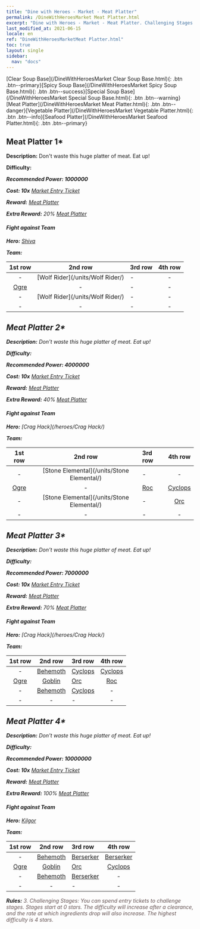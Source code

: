 ```yaml
---
title: "Dine with Heroes - Market - Meat Platter"
permalink: /DineWithHeroesMarket Meat Platter.html
excerpt: "Dine with Heroes - Market - Meat Platter. Challenging Stages: You can spend entry tickets to challenge stages. Stages start at 0 stars. The difficulty will increase after a clearance, and the rate at which ingredients drop will also increase."
last_modified_at: 2021-06-15
locale: en
ref: "DineWithHeroesMarketMeat Platter.html"
toc: true
layout: single
sidebar:
  nav: "docs"
---
```


[Clear Soup Base](/DineWithHeroesMarket Clear Soup Base.html){: .btn .btn--primary}[Spicy Soup Base](/DineWithHeroesMarket Spicy Soup Base.html){: .btn .btn--success}[Special Soup Base](/DineWithHeroesMarket Special Soup Base.html){: .btn .btn--warning}[Meat Platter](/DineWithHeroesMarket Meat Platter.html){: .btn .btn--danger}[Vegetable Platter](/DineWithHeroesMarket Vegetable Platter.html){: .btn .btn--info}[Seafood Platter](/DineWithHeroesMarket Seafood Platter.html){: .btn .btn--primary}

## Meat Platter 1*
 **Description:** Don't waste this huge platter of meat. Eat up!

 **Difficulty:** <i class="fas fa-star"/>

 **Recommended Power: 1000000**

 **Cost: 10x** [Market Entry Ticket](/Items/con_1157/)

 **Reward:** [Meat Platter](/Items/con_1161/)

 **Extra Reward:** 20% [Meat Platter](/Items/con_1161/)

#### Fight against Team
 **Hero:** [Shiva](/heroes/Shiva/)

 **Team:**



  | 1st row | 2nd row | 3rd row | 4th row |
  |:----:|:----:|:----|:----:|
  | - | [Wolf Rider](/units/Wolf Rider/) | - | - |
  | [Ogre](/units/Ogre/) | - | - | - |
  | - | [Wolf Rider](/units/Wolf Rider/) | - | - |
  | - | - | - | - |


## Meat Platter 2*
 **Description:** Don't waste this huge platter of meat. Eat up!

 **Difficulty:** <i class="fas fa-star"/><i class="fas fa-star"/>

 **Recommended Power: 4000000**

 **Cost: 10x** [Market Entry Ticket](/Items/con_1157/)

 **Reward:** [Meat Platter](/Items/con_1161/)

 **Extra Reward:** 40% [Meat Platter](/Items/con_1161/)

#### Fight against Team
 **Hero:** [Crag Hack](/heroes/Crag Hack/)

 **Team:**



  | 1st row | 2nd row | 3rd row | 4th row |
  |:----:|:----:|:----|:----:|
  | - | [Stone Elemental](/units/Stone Elemental/) | - | - |
  | [Ogre](/units/Ogre/) | - | [Roc](/units/Roc/) | [Cyclops](/units/Cyclops/) |
  | - | [Stone Elemental](/units/Stone Elemental/) | - | [Orc](/units/Orc/) |
  | - | - | - | - |


## Meat Platter 3*
 **Description:** Don't waste this huge platter of meat. Eat up!

 **Difficulty:** <i class="fas fa-star"/><i class="fas fa-star"/><i class="fas fa-star"/>

 **Recommended Power: 7000000**

 **Cost: 10x** [Market Entry Ticket](/Items/con_1157/)

 **Reward:** [Meat Platter](/Items/con_1161/)

 **Extra Reward:** 70% [Meat Platter](/Items/con_1161/)

#### Fight against Team
 **Hero:** [Crag Hack](/heroes/Crag Hack/)

 **Team:**



  | 1st row | 2nd row | 3rd row | 4th row |
  |:----:|:----:|:----|:----:|
  | - | [Behemoth](/units/Behemoth/) | [Cyclops](/units/Cyclops/) | [Cyclops](/units/Cyclops/) |
  | [Ogre](/units/Ogre/) | [Goblin](/units/Goblin/) | [Orc](/units/Orc/) | [Roc](/units/Roc/) |
  | - | [Behemoth](/units/Behemoth/) | [Cyclops](/units/Cyclops/) | - |
  | - | - | - | - |


## Meat Platter 4*
 **Description:** Don't waste this huge platter of meat. Eat up!

 **Difficulty:** <i class="fas fa-star"/><i class="fas fa-star"/><i class="fas fa-star"/><i class="fas fa-star"/>

 **Recommended Power: 10000000**

 **Cost: 10x** [Market Entry Ticket](/Items/con_1157/)

 **Reward:** [Meat Platter](/Items/con_1161/)

 **Extra Reward:** 100% [Meat Platter](/Items/con_1161/)

#### Fight against Team
 **Hero:** [Kilgor](/heroes/Kilgor/)

 **Team:**



  | 1st row | 2nd row | 3rd row | 4th row |
  |:----:|:----:|:----|:----:|
  | - | [Behemoth](/units/Behemoth/) | [Berserker](/units/Berserker/) | [Berserker](/units/Berserker/) |
  | [Ogre](/units/Ogre/) | [Goblin](/units/Goblin/) | [Orc](/units/Orc/) | [Cyclops](/units/Cyclops/) |
  | - | [Behemoth](/units/Behemoth/) | [Berserker](/units/Berserker/) | - |
  | - | - | - | - |




 **Rules:** <span style="color: #645252">3. Challenging Stages: You can spend entry tickets to challenge stages. Stages start at 0 stars. The difficulty will increase after a clearance, and the rate at which ingredients drop will also increase. The highest difficulty is 4 stars.</span><br/><span style="color: #ffffff;font-size:6px">　</span><br/>

